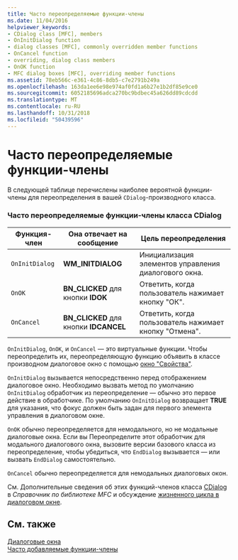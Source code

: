 ```yaml
---
title: Часто переопределяемые функции-члены
ms.date: 11/04/2016
helpviewer_keywords:
- CDialog class [MFC], members
- OnInitDialog function
- dialog classes [MFC], commonly overridden member functions
- OnCancel function
- overriding, dialog class members
- OnOK function
- MFC dialog boxes [MFC], overriding member functions
ms.assetid: 78eb566c-e361-4c86-8db5-c7e2791b249a
ms.openlocfilehash: 163da1ee6e98e974af0fd1a6b27e1b2df85e9ce0
ms.sourcegitcommit: 6052185696adca270bc9bdbec45a626dd89cdcdd
ms.translationtype: MT
ms.contentlocale: ru-RU
ms.lasthandoff: 10/31/2018
ms.locfileid: "50439596"
---
```

# <a name="commonly-overridden-member-functions"></a>Часто переопределяемые функции-члены

В следующей таблице перечислены наиболее вероятной функции-члены для переопределения в вашей `CDialog`-производного класса.

### <a name="commonly-overridden-member-functions-of-class-cdialog"></a>Часто переопределяемые функции-члены класса CDialog

|Функция-член|Она отвечает на сообщение|Цель переопределения|
|---------------------|----------------------------|-----------------------------|
|`OnInitDialog`|**WM_INITDIALOG**|Инициализация элементов управления диалогового окна.|
|`OnOK`|**BN_CLICKED** для кнопки **IDOK**|Ответить, когда пользователь нажимает кнопку "ОК".|
|`OnCancel`|**BN_CLICKED** для кнопки **IDCANCEL**|Ответить, когда пользователь нажимает кнопку "Отмена".|

`OnInitDialog`, `OnOK`, и `OnCancel` — это виртуальные функции. Чтобы переопределить их, переопределяющую функцию объявить в классе производном диалоговое окно с помощью [окно "Свойства"](/visualstudio/ide/reference/properties-window).

`OnInitDialog` вызывается непосредственно перед отображением диалоговое окно. Необходимо вызвать метод по умолчанию `OnInitDialog` обработчик из переопределение — обычно это первое действие в обработчике. По умолчанию `OnInitDialog` возвращает **TRUE** для указания, что фокус должен быть задан для первого элемента управления в диалоговом окне.

`OnOK` обычно переопределяется для немодального, но не модальные диалоговые окна. Если вы Переопределите этот обработчик для модального диалогового окна, вызовите версии базового класса из переопределение, чтобы убедиться, что `EndDialog` вызывается — или вызвать `EndDialog` самостоятельно.

`OnCancel` обычно переопределяется для немодальных диалоговых окон.

См. Дополнительные сведения об этих функций-членов класса [CDialog](../mfc/reference/cdialog-class.md) в *Справочник по библиотеке MFC* и обсуждение [жизненного цикла в диалоговом окне](../mfc/life-cycle-of-a-dialog-box.md).

## <a name="see-also"></a>См. также

[Диалоговые окна](../mfc/dialog-boxes.md)<br/>
[Часто добавляемые функции-члены](../mfc/commonly-added-member-functions.md)
